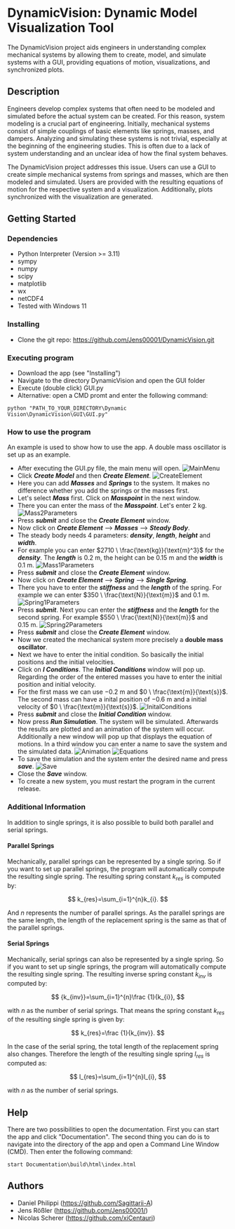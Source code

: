 # DynamicVision: Dynamic Model Visualization Tool

The DynamicVision project aids engineers in understanding complex mechanical systems by allowing them to create, model, and simulate systems with a GUI, providing equations of motion, visualizations, and synchronized plots.

## Description

Engineers develop complex systems that often need to be modeled and simulated before the actual system can be created. For this reason, system modeling is a crucial part of engineering. Initially, mechanical systems consist of simple couplings of basic elements like springs, masses, and dampers. Analyzing and simulating these systems is not trivial, especially at the beginning of the engineering studies. This is often due to a lack of system understanding and an unclear idea of how the final system behaves.

The DynamicVision project addresses this issue. Users can use a GUI to create simple mechanical systems from springs and masses, which are then modeled and simulated. Users are provided with the resulting equations of motion for the respective system and a visualization. Additionally, plots synchronized with the visualization are generated.


## Getting Started

### Dependencies

* Python Interpreter (Version >= 3.11)
* sympy
* numpy
* scipy
* matplotlib
* wx
* netCDF4
* Tested with Windows 11

### Installing

* Clone the git repo: https://github.com/Jens00001/DynamicVision.git

### Executing program

* Download the app (see "Installing")
* Navigate to the directory DynamicVision and open the GUI folder
* Execute (double click) GUI.py
* Alternative: open a CMD promt and enter the following command:
```
python "PATH_TO_YOUR_DIRECTORY\Dynamic Vision\DynamicVision\GUI\GUI.py"
```

### How to use the program
An example is used to show how to use the app. A double mass oscillator is set up as an example.
* After executing the GUI.py file, the main menu will open.
![MainMenu](https://github.com/Jens00001/DynamicVision/blob/dev/Pictures/MainMenu.png)
* Click **_Create Model_** and then **_Create Element_**.
![CreateElement](https://github.com/Jens00001/DynamicVision/blob/dev/Pictures/CreateElement.png)
* Here you can add **_Masses_** and **_Springs_** to the system. It makes no difference whether you add the springs or the masses first.
* Let's select **_Mass_** first. Click on **_Masspoint_** in the next window.
* There you can enter the mass of the **_Masspoint_**. Let's enter $2 \ \text{kg}$.
![Mass2Parameters](https://github.com/Jens00001/DynamicVision/blob/dev/Pictures/Mass2Parameters.png)
* Press **_submit_** and close the **_Create Element_** window.
* Now click on **_Create Element_** ⟶ **_Masses_** ⟶ **_Steady Body_**.
* The steady body needs 4 parameters: **_density_**, **_length_**, **_height_** and **_width_**.
* For example you can enter $2710 \ \frac{\text{kg}}{\text{m}^3}$ for the **_density_**. The **_length_** is $0.2 \ \text{m}$, the height can be $0.15 \ \text{m}$ and the **_width_** is $0.1 \ \text{m}$.
![Mass1Parameters](https://github.com/Jens00001/DynamicVision/blob/dev/Pictures/Mass1Parameters.png)
* Press **_submit_** and close the **_Create Element_** window.
* Now click on **_Create Element_** ⟶ **_Spring_** ⟶ **_Single Spring_**.
* There you have to enter the **_stiffness_** and the **_length_** of the spring. For example we can enter $350 \  \frac{\text{N}}{\text{m}}$ and $0.1 \ \text{m}$.
![Spring1Parameters](https://github.com/Jens00001/DynamicVision/blob/dev/Pictures/SpringParameters.png)
* Press **_submit_**. Next you can enter the **_stiffness_** and the **_length_** for the second spring. For example $550 \  \frac{\text{N}}{\text{m}}$ and $0.15 \ \text{m}$.
![Spring2Parameters](https://github.com/Jens00001/DynamicVision/blob/dev/Pictures/Spring2Parameters.png)
* Press **_submit_** and close the **_Create Element_** window.
* Now we created the mechanical system more precisely a **double mass oscillator**.
* Next we have to enter the initial condition. So basically the initial positions and the initial velocities.
* Click on **_I Conditions_**. The **_Initial Conditions_** window will pop up. Regarding the order of the entered masses you have to enter the initial position and initial velocity.
* For the first mass we can use $-0.2 \ \text{m}$ and $0 \  \frac{\text{m}}{\text{s}}$. The second mass can have a inital position of $-0.6 \ \text{m}$ and a initial velocity of $0 \  \frac{\text{m}}{\text{s}}$.
![InitalConditions](https://github.com/Jens00001/DynamicVision/blob/dev/Pictures/IC.png)
* Press **_submit_** and close the **_Initial Condition_** window.
* Now press **_Run Simulation_**. The system will be simulated. Afterwards the results are plotted and an animation of the system will occur. Additionally a new window will pop up that displays the equation of motions. In a third window you can enter a name to save the system and the simulated data.
![Animation](https://github.com/Jens00001/DynamicVision/blob/dev/Pictures/Animation.gif)
![Equations](https://github.com/Jens00001/DynamicVision/blob/dev/Pictures/EquationsOfMotion.png)
* To save the simulation and the system enter the desired name and press **_save_**.
![Save](https://github.com/Jens00001/DynamicVision/blob/dev/Pictures/SaveResults.png)
* Close the **_Save_** window.
* To create a new system, you must restart the program in the current release.

### Additional Information
In addition to single springs, it is also possible to build both parallel and serial springs.


#### Parallel Springs
Mechanically, parallel springs can be represented by a single spring. So if you want to set up parallel springs, the program will automatically compute the resulting single spring.
The resulting spring constant $k_{res}$ is computed by:

$$ k_{res}=\sum_{i=1}^{n}k_{i}. $$

And $n$ represents the number of parallel springs. 
As the parallel springs are the same length, the length of the replacement spring is the same as that of the parallel springs.


#### Serial Springs
Mechanically, serial springs can also be represented by a single spring. So if you want to set up single springs, the program will automatically compute the resulting single spring.
The resulting inverse spring constant $k_{inv}$ is computed by:

$$ {k_{inv}}=\sum_{i=1}^{n}\frac {1}{k_{i}}, $$

with $n$ as the number of serial springs. That means the spring constant $k_{res}$ of the resulting single spring is given by:

$$ k_{res}=\frac {1}{k_{inv}}. $$

In the case of the serial spring, the total length of the replacement spring also changes. Therefore the length of the resulting single spring $l_{res}$ is computed as:

$$ l_{res}=\sum_{i=1}^{n}l_{i}, $$

with $n$ as the number of serial springs.


## Help

There are two possibilities to open the documentation. First you can start the app and click "Documentation".
The second thing you can do is to navigate into the directory of the app and open a Command Line Window (CMD). Then enter the following command:

```
start Documentation\build\html\index.html
```

## Authors

* Daniel Philippi (https://github.com/Sagittarii-A)
* Jens Rößler (https://github.com/Jens00001/)
* Nicolas Scherer (https://github.com/xiCentauri)
